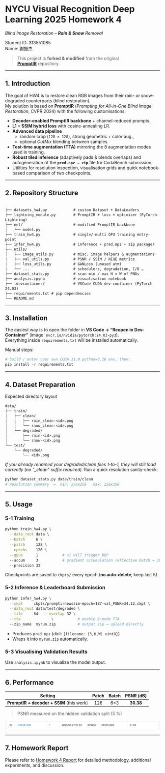 # NYCU Visual Recognition Deep Learning 2025 Homework 4  
*Blind Image Restoration – **Rain & Snow** Removal*

Student ID: 313551085  
Name: 謝振杰  

> This project is **forked & modified** from the original  
> [**PromptIR**](https://github.com/va1shn9v/PromptIR) repository.

---

## 1. Introduction  

The goal of HW4 is to restore clean RGB images from their rain- or snow-degraded
counterparts (blind restoration).  
My solution is based on **PromptIR** (*Prompting for All-in-One Blind Image
Restoration*, CVPR 2024) with the following customisations:

* **Decoder-enabled PromptIR backbone** + channel-reduced prompts.
* **L1 + SSIM hybrid loss** with cosine-annealing LR.
* **Advanced data pipeline**
  * random crop (`128 × 128`), strong geometric + color aug.,
  * optional *CutMix* blending between samples.
* **Test-time augmentation (TTA)** mirroring the 8 augmentation modes used in
  training.
* **Robust tiled inference** (adaptively pads & blends overlaps) and
  autogeneration of the **`pred.npz → zip`** file for CodaBench submission.
* Utilities for resolution inspection, visualisation grids and quick
  notebook-based comparison of two checkpoints.

---

## 2. Repository Structure  

```

├── datasets_hw4.py            # custom Dataset + DataLoaders
├── lightning_module.py        # PromptIR + loss + optimizer (PyTorch-Lightning)
├── net/                       # modified PromptIR backbone
│   └── model.py
├── train_hw4.py               # single/-multi GPU training entry-point
├── infer_hw4.py               # inference + pred.npz + zip packager
├── utils/
│   ├── image_utils.py         # misc. image helpers & augmentations
│   ├── val_utils.py           # PSNR / SSIM / NIQE metrics
│   ├── loss_utils.py          # GANLoss (unused atm)
│   └── ...                    # schedulers, degradation, I/O …
├── dataset_stats.py           # scan min / max H × W of PNGs
├── analysis.ipynb             # visualisation notebook
├── .devcontainer/             # VSCode CUDA dev-container (PyTorch 24.03)
├── requirements.txt # pip dependencies
└── README.md                  

````

---

## 3. Installation  

The easiest way is to open the folder in **VS Code → “Reopen in
Dev-Container”** (image: `nvcr.io/nvidia/pytorch:24.03-py3`).  
Everything inside `requirements.txt` will be installed automatically.

Manual steps:

```bash
# build / enter your own CUDA 11.8 python=3.10 env, then:
pip install -r requirements.txt
````

---

## 4. Dataset Preparation

Expected directory layout

```
data/
├── train/
│   ├── clean/
│   │   ├── rain_clean-<id>.png
│   │   └── snow_clean-<id>.png
│   └── degraded/
│       ├── rain-<id>.png
│       └── snow-<id>.png
└── test/
    └── degraded/
        └── <id>.png
```

*If you already renamed your degraded/clean files 1-to-1, they will still load
correctly (no “\_clean” suffix required).*
Run a quick resolution sanity-check:

```bash
python dataset_stats.py data/train/clean
# Resolution summary  →  min: 256x256   max: 256x256
```

---

## 5. Usage

### 5-1  Training

```bash
python train_hw4.py \
  --data_root data \
  --batch     6 \
  --patch     128 \
  --epochs    120 \
  --gpus      1           # >1 will trigger DDP
  --accum     3           # gradient accumulation (effective batch = 18)
  --precision 32
```

Checkpoints are saved to `ckpts/` every epoch (**no auto-delete**; keep last 5).

### 5-2  Inference & Leaderboard Submission

```bash
python infer_hw4.py \
  --ckpt     ckpts/promptirnewssim-epoch=187-val_PSNR=34.12.ckpt \
  --data_root data/test/degraded \
  --tile     64   --overlap 32 \
  --tta              \           # enable 8-mode TTA
  --zip_name  myrun.zip          # output zip → upload directly
```

* Produces `pred.npz` (dict: `{filename: (3,H,W) uint8}`)
* Wraps it into `myrun.zip` automatically.

### 5-3  Visualising Validation Results
Use `analysis.ipynb` to visualize the model output.

---

## 6. Performance

| Setting                                   | Patch | Batch | PSNR (dB) |
| ----------------------------------------- | :---: | :---: | :-------: |
| **PromptIR + decoder + SSIM** (this work) |  128  |  6×3  |  **30.38** |

> PSNR measured on the hidden validation split (5 %)

![tensorboard](assets/rank.png) <!-- drop-in if you have one -->

---

## 7. Homework Report
Please refer to [Homework 4 Report](https://hackmd.io/I2B0lQ-2QXK_aCuCkFDd_Q) for detailed methodology, additional experiments, and discussion.


